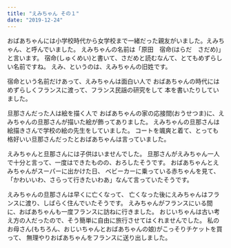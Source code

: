 ```yaml
---
title: "えみちゃん その１"
date: "2019-12-24"
---
```


おばあちゃんには小学校時代から女学校まで一緒だった親友がいました。えみちゃん、と呼んでいました。
えみちゃんの名前は「原田　宿命(はらだ　さだめ)」と言います。
宿命(しゅくめい)と書いて、さだめと読むなんて、とてもめずらしい名前ですね。
えみ、というのは、えみちゃんの旧姓です。

宿命という名前だけあって、えみちゃんは面白い人で
おばあちゃんの時代にはめずらしくフランスに渡って、フランス民謡の研究をして
本を書いたりしていました。

旦那さんだった人は絵を描く人で
おばあちゃんの家の応接間(おうせつま)に、えみちゃんの旦那さんが描いた絵が飾ってありました。
えみちゃんの旦那さんは絵描きさんで学校の絵の先生をしていました。
コートを颯爽と着て、とっても格好いい旦那さんだったとおばあちゃんは言っていました。

えみちゃんと旦那さんには子供はいませんでした。
旦那さんがえみちゃん一人で十分と言って、一度はできたものの、おろしたそうです。
おばあちゃんとえみちゃんがスーパーに出かけた日、
ベビーカーに乗っている赤ちゃんを見て、「かわいいわ、さらって行きたいわあ」なんて言っていたそうです。

えみちゃんの旦那さんは早くに亡くなって、
亡くなった後にえみちゃんはフランスに渡り、しばらく住んでいたそうです。
えみちゃんがフランスにいる間に、おばあちゃんも一度フランスに訪ねに行きました。
おじいちゃんは古い考え方の人だったので、そう簡単に自由に旅行させてはくれませんでした。
私のお母さん(もちろん、おじいちゃんとおばあちゃんの娘)がこっそりチケットを買って、
無理やりおばあちゃんをフランスに送り出しました。
